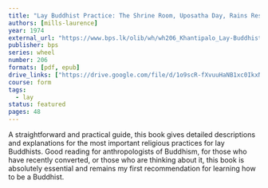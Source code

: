 ```yaml
---
title: "Lay Buddhist Practice: The Shrine Room, Uposatha Day, Rains Residence"
authors: [mills-laurence]
year: 1974
external_url: "https://www.bps.lk/olib/wh/wh206_Khantipalo_Lay-Buddhist-Practice.html"
publisher: bps
series: wheel
number: 206
formats: [pdf, epub]
drive_links: ["https://drive.google.com/file/d/1o9scR-fXvuuHaNB1xc0IkxNTM5lkdxF7/view?usp=drivesdk", "https://drive.google.com/file/d/1m9dJNOdLcs54FgMHi6xjaKMoNlYgE5NT/view?usp=drivesdk"]
course: form
tags:
  - lay
status: featured
pages: 48
---
```


A straightforward and practical guide, this book gives detailed descriptions and explanations for the most important religious practices for lay Buddhists. Good reading for anthropologists of Buddhism, for those who have recently converted, or those who are thinking about it, this book is absolutely essential and remains my first recommendation for learning how to be a Buddhist. 
